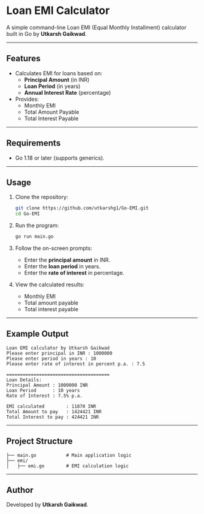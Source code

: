 # Loan EMI Calculator

A simple command-line Loan EMI (Equal Monthly Installment) calculator built in Go by **Utkarsh Gaikwad**.

---

## Features

- Calculates EMI for loans based on:
  - **Principal Amount** (in INR)
  - **Loan Period** (in years)
  - **Annual Interest Rate** (percentage)
- Provides:
  - Monthly EMI
  - Total Amount Payable
  - Total Interest Payable

---

## Requirements

- Go 1.18 or later (supports generics).

---

## Usage

1. Clone the repository:

   ```bash
   git clone https://github.com/utkarshg1/Go-EMI.git
   cd Go-EMI
   ```

2. Run the program:

   ```bash
   go run main.go
   ```

3. Follow the on-screen prompts:

   - Enter the **principal amount** in INR.
   - Enter the **loan period** in years.
   - Enter the **rate of interest** in percentage.

4. View the calculated results:
   - Monthly EMI
   - Total amount payable
   - Total interest payable

---

## Example Output

```plaintext
Loan EMI calculator by Utkarsh Gaikwad
Please enter principal in INR : 1000000
Please enter period in years : 10
Please enter rate of interest in percent p.a. : 7.5

======================================
Loan Details:
Principal Amount : 1000000 INR
Loan Period      : 10 years
Rate of Interest : 7.5% p.a.

EMI calculated        : 11870 INR
Total Amount to pay   : 1424421 INR
Total Interest to pay : 424421 INR
```

---

## Project Structure

```
├── main.go           # Main application logic
├── emi/
│   ├── emi.go        # EMI calculation logic
```

---

## Author

Developed by **Utkarsh Gaikwad**.
